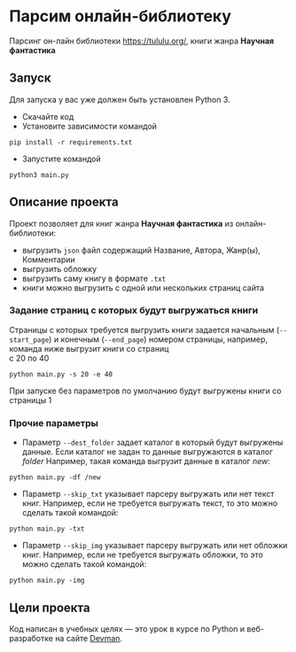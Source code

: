 # Парсим онлайн-библиотеку

Парсинг он-лайн библиотеки https://tululu.org/, 
книги жанра **Научная фантастика**

## Запуск

Для запуска у вас уже должен быть установлен Python 3.

- Скачайте код
- Установите зависимости командой

```pip install -r requirements.txt```
- Запустите командой 

```python3 main.py```

## Описание проекта
Проект позволяет для книг жанра **Научная фантастика** из онлайн-библиотеки:
- выгрузить `json` файл содержащий Название, Автора, Жанр(ы),
Комментарии
- выгрузить обложку
- выгрузить саму книгу в формате `.txt`
- книги можно выгрузить с одной или нескольких страниц сайта

### Задание страниц с которых будут выгружаться книги

Страницы с которых требуется выгрузить книги задается 
начальным (`--start_page`) и конечным (`--end_page`) номером страницы, например, 
команда ниже выгрузит книги со страниц  
с 20 по 40

```python main.py -s 20 -e 40```

При запуске без параметров по умолчанию будут выгружены книги 
со страницы 1

### Прочие параметры

- Параметр `--dest_folder` задает каталог в который будут выгружены данные. Если 
каталог не задан то данные выгружаются в каталог _folder_
Например, такая команда выгрузит данные в каталог _new_:

```python main.py -df /new```

- Параметр `--skip_txt` указывает парсеру выгружать или нет текст книг. 
Например, если не требуется выгружать текст, то это можно сделать такой командой:

```python main.py -txt```

- Параметр `--skip_img` указывает парсеру выгружать или нет обложки книг. 
Например, если не требуется выгружать обложки, то это можно сделать такой командой:

```python main.py -img```





## Цели проекта

Код написан в учебных целях — это урок в курсе по Python и веб-разработке на сайте [Devman](https://dvmn.org).

